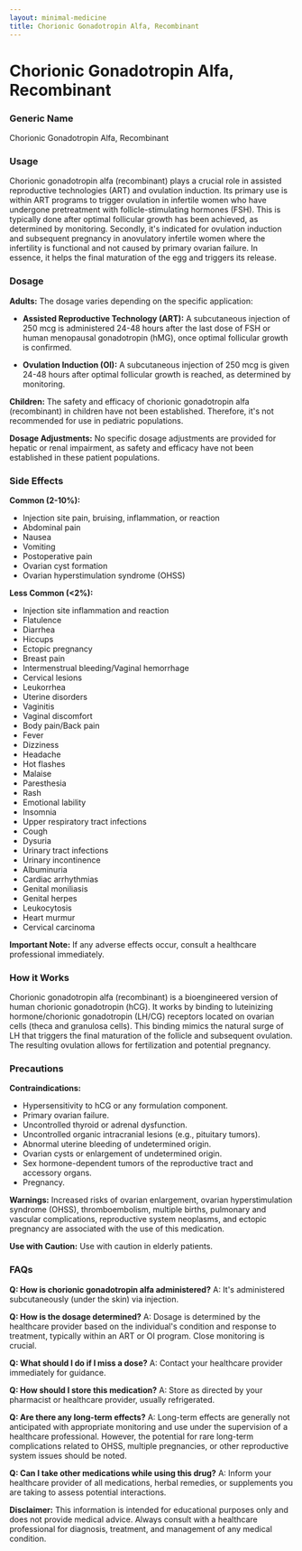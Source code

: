 ```yaml
---
layout: minimal-medicine
title: Chorionic Gonadotropin Alfa, Recombinant
---
```


# Chorionic Gonadotropin Alfa, Recombinant
### Generic Name
Chorionic Gonadotropin Alfa, Recombinant

### Usage

Chorionic gonadotropin alfa (recombinant) plays a crucial role in assisted reproductive technologies (ART) and ovulation induction.  Its primary use is within ART programs to trigger ovulation in infertile women who have undergone pretreatment with follicle-stimulating hormones (FSH).  This is typically done after optimal follicular growth has been achieved, as determined by monitoring.  Secondly, it's indicated for ovulation induction and subsequent pregnancy in anovulatory infertile women where the infertility is functional and not caused by primary ovarian failure.  In essence, it helps the final maturation of the egg and triggers its release.

### Dosage

**Adults:** The dosage varies depending on the specific application:

* **Assisted Reproductive Technology (ART):**  A subcutaneous injection of 250 mcg is administered 24-48 hours after the last dose of FSH or human menopausal gonadotropin (hMG),  once optimal follicular growth is confirmed.

* **Ovulation Induction (OI):** A subcutaneous injection of 250 mcg is given 24-48 hours after optimal follicular growth is reached, as determined by monitoring.


**Children:** The safety and efficacy of chorionic gonadotropin alfa (recombinant) in children have not been established.  Therefore, it's not recommended for use in pediatric populations.

**Dosage Adjustments:**  No specific dosage adjustments are provided for hepatic or renal impairment, as safety and efficacy have not been established in these patient populations.


### Side Effects

**Common (2-10%):**

* Injection site pain, bruising, inflammation, or reaction
* Abdominal pain
* Nausea
* Vomiting
* Postoperative pain
* Ovarian cyst formation
* Ovarian hyperstimulation syndrome (OHSS)


**Less Common (<2%):**

* Injection site inflammation and reaction
* Flatulence
* Diarrhea
* Hiccups
* Ectopic pregnancy
* Breast pain
* Intermenstrual bleeding/Vaginal hemorrhage
* Cervical lesions
* Leukorrhea
* Uterine disorders
* Vaginitis
* Vaginal discomfort
* Body pain/Back pain
* Fever
* Dizziness
* Headache
* Hot flashes
* Malaise
* Paresthesia
* Rash
* Emotional lability
* Insomnia
* Upper respiratory tract infections
* Cough
* Dysuria
* Urinary tract infections
* Urinary incontinence
* Albuminuria
* Cardiac arrhythmias
* Genital moniliasis
* Genital herpes
* Leukocytosis
* Heart murmur
* Cervical carcinoma


**Important Note:**  If any adverse effects occur, consult a healthcare professional immediately.


### How it Works

Chorionic gonadotropin alfa (recombinant) is a bioengineered version of human chorionic gonadotropin (hCG). It works by binding to luteinizing hormone/chorionic gonadotropin (LH/CG) receptors located on ovarian cells (theca and granulosa cells). This binding mimics the natural surge of LH that triggers the final maturation of the follicle and subsequent ovulation. The resulting ovulation allows for fertilization and potential pregnancy.


### Precautions

**Contraindications:**

* Hypersensitivity to hCG or any formulation component.
* Primary ovarian failure.
* Uncontrolled thyroid or adrenal dysfunction.
* Uncontrolled organic intracranial lesions (e.g., pituitary tumors).
* Abnormal uterine bleeding of undetermined origin.
* Ovarian cysts or enlargement of undetermined origin.
* Sex hormone-dependent tumors of the reproductive tract and accessory organs.
* Pregnancy.


**Warnings:** Increased risks of ovarian enlargement, ovarian hyperstimulation syndrome (OHSS), thromboembolism, multiple births, pulmonary and vascular complications, reproductive system neoplasms, and ectopic pregnancy are associated with the use of this medication.


**Use with Caution:**  Use with caution in elderly patients.


### FAQs

**Q: How is chorionic gonadotropin alfa administered?**
A: It's administered subcutaneously (under the skin) via injection.


**Q: How is the dosage determined?**
A: Dosage is determined by the healthcare provider based on the individual's condition and response to treatment, typically within an ART or OI program.  Close monitoring is crucial.


**Q: What should I do if I miss a dose?**
A: Contact your healthcare provider immediately for guidance.


**Q: How should I store this medication?**
A: Store as directed by your pharmacist or healthcare provider, usually refrigerated.


**Q: Are there any long-term effects?**
A: Long-term effects are generally not anticipated with appropriate monitoring and use under the supervision of a healthcare professional. However, the potential for rare long-term complications related to OHSS, multiple pregnancies, or other reproductive system issues should be noted.


**Q: Can I take other medications while using this drug?**
A: Inform your healthcare provider of all medications, herbal remedies, or supplements you are taking to assess potential interactions.


**Disclaimer:** This information is intended for educational purposes only and does not provide medical advice.  Always consult with a healthcare professional for diagnosis, treatment, and management of any medical condition.
